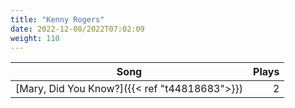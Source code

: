 ```yaml
---
title: "Kenny Rogers"
date: 2022-12-08/2022T07:02:09
weight: 110
---
```




 Song | Plays 
----- | -----:
[Mary, Did You Know?]({{< ref "t44818683">}}) | 2
